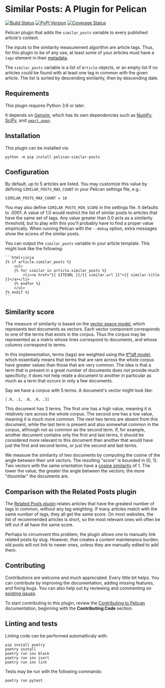 # Similar Posts: A Plugin for Pelican

[![Build Status](https://img.shields.io/github/workflow/status/pelican-plugins/similar-posts/build)](https://github.com/pelican-plugins/similar-posts/actions) [![PyPI Version](https://img.shields.io/pypi/v/pelican-similar-posts)](https://pypi.org/project/pelican-similar-posts/) [![Coverage Status](https://codecov.io/gh/davidlesieur/similar_posts/branch/master/graph/badge.svg)](https://codecov.io/gh/davidlesieur/similar_posts)

Pelican plugin that adds the `similar_posts` variable to every published
article's context.

The inputs to the similarity measurement algorithm are article tags. Thus, for
this plugin to be of any use, at least some of your articles must have a
`tags` element in their
[metadata](http://docs.getpelican.com/en/stable/content.html#file-metadata).

The `similar_posts` variable is a list of `Article` objects, or an empty
list if no articles could be found with at least one tag in common with the
given article. The list is sorted by descending similarity, then by descending
date.

## Requirements

This plugin requires Python 3.6 or later.

It depends on [Gensim](https://radimrehurek.com/gensim/index.html), which has
its own dependencies such as [NumPy](http://www.numpy.org/),
[SciPy](https://www.scipy.org/), and [`smart_open`](https://pypi.org/project/smart_open/).

## Installation

This plugin can be installed via:

    python -m pip install pelican-similar-posts

## Configuration

By default, up to 5 articles are listed. You may customize this value by
defining `SIMILAR_POSTS_MAX_COUNT` in your Pelican settings file, e.g.:

    SIMILAR_POSTS_MAX_COUNT = 10

You may also define `SIMILAR_POSTS_MIN_SCORE` in the settings file. It
defaults to .0001. A value of 1.0 would restrict the list of similar posts to
articles that have the same set of tags. Any value greater than 0.0 acts as a
similarity threshold, but to play with this you'll probably have to find a
proper value empirically. When running Pelican with the `--debug` option,
extra messages show the scores of the similar posts.

You can output the `similar_posts` variable in your article template. This
might look like the following:

    ```html+jinja
    {% if article.similar_posts %}
        <ul>
        {% for similar in article.similar_posts %}
            <li><a href="{{ SITEURL }}/{{ similar.url }}">{{ similar.title }}</a></li>
        {% endfor %}
        </ul>
    {% endif %}
    ```

## Similarity score

The measure of similarity is based on the [vector space
model](https://en.wikipedia.org/wiki/Vector_space_model), which represents text
documents as vectors. Each vector component corresponds to one of the terms
that exists in the corpus. Thus the corpus may be represented as a matrix whose
lines correspond to documents, and whose columns correspond to terms.

In this implementation, terms (tags) are weighted using the [tf*idf
model](https://en.wikipedia.org/wiki/Tf%E2%80%93idf), which essentially means that
terms that are rare across the whole corpus have greater values than those that
are very common. The idea is that a term that is present in a great number of
documents does not provide much specificity; it does not help relate a document
to another in particular as much as a term that occurs in only a few documents.

Say we have a corpus with 5 terms. A document's vector might look like:

    [.9, .1, .0, .0, .3]

This document has 3 terms. The first one has a high value, meaning it is
relatively rare across the whole corpus. The second one has a low value,
meaning it is much more common. The next two terms are absent from this
document, while the last term is present and also somewhat common in the
corpus, although not as common as the second term. If, for example, another
document contains only the first and last terms, it should be considered more
relevant to this document than another that would have just the first and
second terms, or just the second and last terms.

We measure the similarity of two documents by computing the cosine of the angle
between their unit vectors. The resulting "score" is bounded in [0, 1]. Two
vectors with the same orientation have a [cosine
similarity](https://en.wikipedia.org/wiki/Cosine_similarity) of 1. The lower the value,
the greater the angle between the vectors; the more "dissimilar" the documents
are.

## Comparison with the Related Posts plugin

The [Related Posts plugin](https://github.com/pelican-plugins/related-posts)
relates articles that have the greatest number of tags in common, without any
tag weighting. If many articles match with the same number of tags, they all
get the same score. On most websites, the list of recommended articles is
short, so the most relevant ones will often be left out if all have the same
score.

Perhaps to circumvent this problem, the plugin allows one to manually link
related posts by slug. However, that creates a content maintenance burden; old
posts will not link to newer ones, unless they are manually edited to add them.

## Contributing

Contributions are welcome and much appreciated. Every little bit helps. You can contribute by improving the documentation, adding missing features, and fixing bugs. You can also help out by reviewing and commenting on [existing issues][].

To start contributing to this plugin, review the [Contributing to Pelican][] documentation, beginning with the **Contributing Code** section.

[existing issues]: https://github.com/pelican-plugins/similar-posts/issues
[Contributing to Pelican]: https://docs.getpelican.com/en/latest/contribute.html

## Linting and tests

Linting code can be performed automatticaly with:

    pip install poetry
    poetry install
    poetry run inv black
    poetry run inv isort
    poetry run inv lint

Tests may be run with the following commands:

    poetry run pytest
